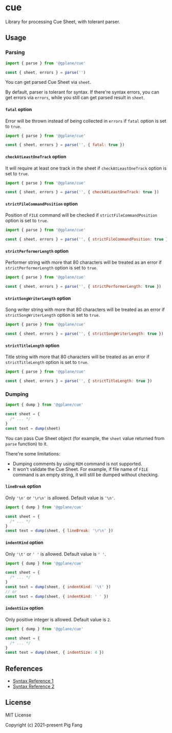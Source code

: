 # cue

Library for processing Cue Sheet, with tolerant parser.

## Usage

### Parsing

```javascript
import { parse } from '@gplane/cue'

const { sheet, errors } = parse('')
```

You can get parsed Cue Sheet via `sheet`.

By default, parser is tolerant for syntax.
If there're syntax errors, you can get errors via `errors`,
while you still can get parsed result in `sheet`.

#### `fatal` option

Error will be thrown instead of being collected in `errors` if `fatal` option is set to `true`.

```javascript
import { parse } from '@gplane/cue'

const { sheet, errors } = parse('', { fatal: true })
```

#### `checkAtLeastOneTrack` option

It will require at least one track in the sheet if `checkAtLeastOneTrack` option is set to `true`.

```javascript
import { parse } from '@gplane/cue'

const { sheet, errors } = parse('', { checkAtLeastOneTrack: true })
```

#### `strictFileCommandPosition` option

Position of `FILE` command will be checked if `strictFileCommandPosition` option is set to `true`.

```javascript
import { parse } from '@gplane/cue'

const { sheet, errors } = parse('', { strictFileCommandPosition: true })
```

#### `strictPerformerLength` option

Performer string with more that 80 characters will be treated as an error if `strictPerformerLength` option is set to `true`.

```javascript
import { parse } from '@gplane/cue'

const { sheet, errors } = parse('', { strictPerformerLength: true })
```

#### `strictSongWriterLength` option

Song writer string with more that 80 characters will be treated as an error if `strictSongWriterLength` option is set to `true`.

```javascript
import { parse } from '@gplane/cue'

const { sheet, errors } = parse('', { strictSongWriterLength: true })
```

#### `strictTitleLength` option

Title string with more that 80 characters will be treated as an error if `strictTitleLength` option is set to `true`.

```javascript
import { parse } from '@gplane/cue'

const { sheet, errors } = parse('', { strictTitleLength: true })
```

### Dumping

```javascript
import { dump } from '@gplane/cue'

const sheet = {
  /* ... */
}
const text = dump(sheet)
```

You can pass Cue Sheet object (for example, the `sheet` value returned from `parse` function) to it.

There're some limitations:

- Dumping comments by using `REM` command is not supported.
- It won't validate the Cue Sheet. For example, if file name of `FILE` command is an empty string, it will still be dumped without checking.

#### `lineBreak` option

Only `'\n'` or `'\r\n'` is allowed. Default value is `'\n'`.

```javascript
import { dump } from '@gplane/cue'

const sheet = {
  /* ... */
}
const text = dump(sheet, { lineBreak: '\r\n' })
```

#### `indentKind` option

Only `'\t'` or `' '` is allowed. Default value is `' '`.

```javascript
import { dump } from '@gplane/cue'

const sheet = {
  /* ... */
}
const text = dump(sheet, { indentKind: '\t' })
// or
const text = dump(sheet, { indentKind: ' ' })
```

#### `indentSize` option

Only positive integer is allowed. Default value is `2`.

```javascript
import { dump } from '@gplane/cue'

const sheet = {
  /* ... */
}
const text = dump(sheet, { indentSize: 4 })
```

## References

- [Syntax Reference 1](https://web.archive.org/web/20151023011544/http://digitalx.org/cue-sheet/syntax/index.html)
- [Syntax Reference 2](https://web.archive.org/web/20070614044112/http://www.goldenhawk.com/download/cdrwin.pdf)

## License

MIT License

Copyright (c) 2021-present Pig Fang
